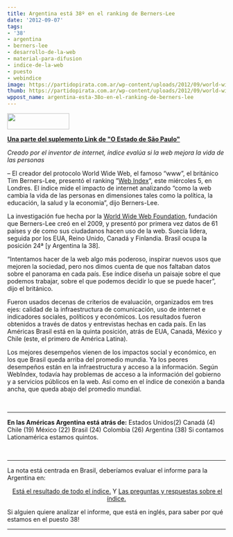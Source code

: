 ```yaml
---
title: Argentina está 38º en el ranking de Berners-Lee
date: '2012-09-07'
tags:
- '38'
- argentina
- berners-lee
- desarrollo-de-la-web
- material-para-difusion
- indice-de-la-web
- puesto
- webindice
image: https://partidopirata.com.ar/wp-content/uploads/2012/09/world-wide-web-foundation.png
thumb: https://partidopirata.com.ar/wp-content/uploads/2012/09/world-wide-web-foundation-115x37.png
wppost_name: argentina-esta-38o-en-el-ranking-de-berners-lee
---
```


<a href="https://partidopirata.com.ar/wp-content/uploads/2012/09/world-wide-web-foundation.png"><img class="alignright size-full wp-image-6404" title="world-wide-web-foundation" src="https://partidopirata.com.ar/wp-content/uploads/2012/09/world-wide-web-foundation.png" alt="" width="143" height="37" /></a>

<strong><a href="http://blogs.estadao.com.br/link/brasil-e-24o-em-ranking-de-berners-lee/" target="_blank">Una parte del suplemento Link de "O Estado de São Paulo"</a></strong>

<em>Creado por el inventor de internet, índice evalúa si la web mejora la vida de las personas</em>

– El creador del protocolo World Wide Web, el famoso “www”, el británico Tim Berners-Lee, presentó el ranking ”<a href="http://www.webfoundation.org/projects/the-web-index/" target="_blank">Web Index</a>“, este miércoles 5, en Londres. El índice mide el impacto de internet analizando “como la web cambia la vida de las personas en dimensiones tales como la política, la educación, la salud y la economia”, dijo Berners-Lee.

La investigación fue hecha por la <a href="http://www.webfoundation.org">World Wide Web Foundation</a>, fundación que Berners-Lee creó en el 2009, y presentó por primera vez datos de 61 países y de como sus ciudadanos hacen uso de la web. Suecia lidera, seguida por los EUA, Reino Unido, Canadá y Finlandia. Brasil ocupa la posición 24ª [y Argentina la 38].

“Intentamos hacer de la web algo más poderoso, inspirar nuevos usos que mejoren la sociedad, pero nos dimos cuenta de que nos faltaban datos sobre el panorama en cada país. Ese índice diseña un paisaje sobre el que podemos trabajar, sobre el que podemos decidir lo que se puede hacer”, dijo el británico.

Fueron usados decenas de criterios de evaluación, organizados em tres ejes: calidad de la infraestructura de comunicación, uso de internet e indicadores sociales, políticos y económicos. Los resultados fueron obtenidos a través de datos y entrevistas hechas en cada país. En las Américas Brasil está en la quinta posición, atrás de EUA, Canadá, México y Chile (este, el primero de América Latina).

Los mejores desempeños vienen de los impactos social y económico, en los que Brasil queda arriba del promedio mundia. Ya los peores desempeños están en la infraestructura y acceso a la información. Según WebIndex, todavía hay problemas de acceso a la información del gobierno y a servicios públicos en la web. Así como en el índice de conexión a banda ancha, que queda abajo del promedio mundial.

&nbsp;

<hr />

<strong>En las Américas Argentina está atrás de:</strong>
Estados Unidos(2)
Canadá (4)
Chile (19)
México (22)
Brasil (24)
Colombia (26)
Argentina (38)
Si contamos Lationamérica estamos quintos.

&nbsp;

<hr />

La nota está centrada en Brasil, deberíamos evaluar el informe para la Argentina en:
<p style="text-align: center;"> <a href="http://thewebindex.org/data/all/webindex/" target="_blank">Está el resultado de todo el índice.</a>
Y <a href="http://thewebindex.org/about/faqs/" target="_blank">Las preguntas y respuestas sobre el índice.</a></p>
Si alguien quiere analizar el informe, que está en inglés, para saber por qué estamos en el puesto 38!

<hr />
